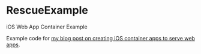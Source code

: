 # RescueExample
iOS Web App Container Example

Example code for [my blog post on creating iOS container apps to serve web apps](https://www.vsanthanam.com/writing/2018/5/9/web-app-containers-in-ios).
